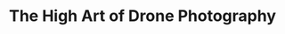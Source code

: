 ---
categories: all_articles articles
provider_display: "www.citylab.com"
provider_name: "www.citylab.com"
favicon_url: http://cdn.citylab.com/static/citylab/img/icons/favicon.ico
title: "The High Art of Drone Photography"
published: 2014-09-30
source: http://www.citylab.com/tech/2014/09/the-high-art-of-drone-photography/380889/
thumbnail: http://cdn.citylab.com/media/img/citylab/2014/09/Fairmount_Park_2/lead_large.jpg
---